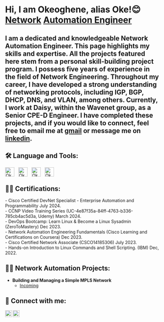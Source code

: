 <h1>Hi, I am Okeoghene, alias Oke!😊 <br/><a href="https://github.com/Okeoghene">Network</a> <a href="https://www.linkedin.com/in/oke-m-7b399a161/">Automation Engineer</a></h1>

I am a dedicated and knowledgeable Network Automation Engineer. This page highlights my skills and expertise. All the projects featured here stem from a personal skill-building project program. I possess five years of experience in the field of Network Engineering. Throughout my career, I have developed a strong understanding of networking protocols, including IGP, BGP, DHCP, DNS, and VLAN, among others. Currently, I work at Daisy, within the Wavenet group, as a Senior CPE-D Engineer. I have completed these projects, and if you would like to connect, feel free to email me at [gmail] or message me on [linkedin].
---
<h2>🛠 Language and Tools:</h2>
<img align="left" alt="Okeoghene | GNS3" width="30px" style="padding-right:10px;" src="https://upload.wikimedia.org/wikiversity/en/7/7a/Gns3_logo.png" />
<img align="left" alt="Okeoghene | Git" width="30px" style="padding-right:10px;" src="https://cdn.jsdelivr.net/gh/devicons/devicon@latest/icons/git/git-original.svg" />
<img align="left" alt="Okeoghene | Linux" width="30px" style="padding-right:10px;" src="https://cdn.jsdelivr.net/gh/devicons/devicon@latest/icons/linux/linux-original.svg" />
<img align="left" alt="Okeoghene | Linux" width="30px" style="padding-right:10px;" src="https://cdn.jsdelivr.net/gh/devicons/devicon@latest/icons/python/python-original.svg" />

<br/>
<h1></h1>
<h2>👨‍💻 Certifications:</h2>
- Cisco Certified DevNet Specialist - Enterprise Automation and Programmability July 2024.<br/>
- CCNP Video Training Series (UC-4e87f35a-84ff-4763-b336-785cb4ac5d3a, Udemy) March 2024.<br/>
- DevOps Bootcamp: Learn Linux & Become a Linux Sysadmin (ZeroToMastery) Dec 2023.<br/>
- Network Automation Engineering Fundamentals (Cisco Learning and Certifications on Coursera) Dec 2023.<br/>
- Cisco Certified Network Associate (CSCO14185306) July 2023.<br/>
- Hands-on Introduction to Linux Commands and Shell Scripting. (IBM) Dec, 2022.<br/>


<h2>👨‍💻 Network Automation Projects:</h2>

- <b>Building and Managing a Simple MPLS Network</b>
  - [Incoming](https://github.com/joshmadakor1/watch_out)

<h2> 🤳 Connect with me:</h2>

[<img align="left" alt="Okeoghene | LinkedIn" width="22px" src="https://cdn-icons-png.flaticon.com/512/174/174857.png" />][linkedin]
[<img align="left" alt="Okeoghene | Gmail" width="22px" src="https://cdn-icons-png.flaticon.com/512/281/281769.png" />][gmail]

[linkedin]: https://www.linkedin.com/in/oke-m-7b399a161/
[gmail]: mailto:okeoghene.mba@gmail.com
<!--
**Okeoghene/Okeoghene** is a ✨ uniquel_ ✨ repository because its `README.md` (this file) appears on your GitHub profile.

Here are some ideas to get you started:

- 🔭 I’m currently working on 
- 🌱 I’m currently learning 
- 👯 I’m looking to collaborate on 
- 🤔 I’m looking for help with 
- 💬 Ask me about 
- 📫 How to reach me: 
- 😄 Pronouns: 
- ⚡ Fun fact: 
-->
